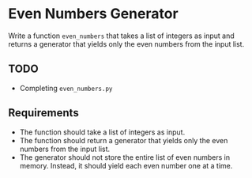 # Even Numbers Generator

Write a function `even_numbers` that takes a list of integers as input and returns a generator that yields only the even numbers from the input list.



## TODO

- Completing `even_numbers.py`

## Requirements

   - The function should take a list of integers as input.
   - The function should return a generator that yields only the even numbers from the input list.
   - The generator should not store the entire list of even numbers in memory. Instead, it should yield each even number one at a time.